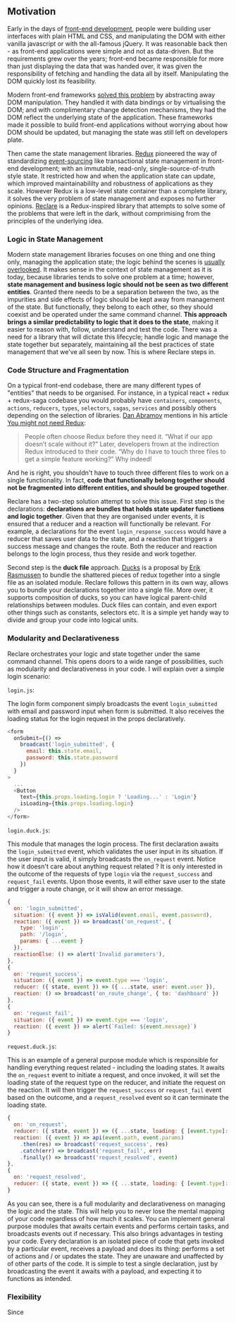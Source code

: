 ## Motivation

Early in the days of [front-end development](https://en.wikipedia.org/wiki/Front-end_web_development), people were building user interfaces with plain HTML and CSS, and manipulating the DOM with either vanilla javascript or with the all-famous jQuery. It was reasonable back then - as front-end applications were simple and not as data-driven. But the requirements grew over the years; front-end became responsible for more than just displaying the data that was handed over, it was given the responsibility of fetching and handling the data all by itself. Manipulating the DOM quickly lost its feasibility.

Modern front-end frameworks [solved this problem](https://medium.com/dailyjs/the-deepest-reason-why-modern-javascript-frameworks-exist-933b86ebc445) by abstracting away DOM manipulation. They handled it with data bindings or by virtualising the DOM; and with complimentary change detection mechanisms, they had the DOM reflect the underlying state of the application. These frameworks made it possible to build front-end applications without worrying about how DOM should be updated, but managing the state was still left on developers plate.

Then came the state management libraries. [Redux](https://redux.js.org) pioneered the way of standardizing [event-sourcing](https://martinfowler.com/eaaDev/EventSourcing.html) like transactional state management in front-end development; with an immutable, read-only, single-source-of-truth style state. It restricted how and when the application state can update, which improved maintainabililty and robustness of applications as they scale. However Redux is a low-level state container than a complete library, it solves the very problem of state management and exposes no further opinions. [Reclare](https://github.com/reclarejs/reclare) is a Redux-inspired library that attempts to solve some of the problems that were left in the dark, without comprimising from the principles of the underlying idea.

### Logic in State Management

Modern state management libraries focuses on one thing and one thing only, managing the application state; the logic behind the scenes is [usually overlooked](http://krasimirtsonev.com/blog/article/managing-state-in-javascript-with-state-machines-stent). It makes sense in the context of state management as it is today, because libraries tends to solve one problem at a time; however, **state management and business logic should not be seen as two different entities**. Granted there needs to be a separation between the two, as the impurities and side effects of logic should be kept away from management of the state. But functionally, they belong to each other, so they should coexist and be operated under the same command channel. **This approach brings a similar predictability to logic that it does to the state**, making it easier to reason with, follow, understand and test the code. There was a need for a library that will dictate this lifecycle; handle logic and manage the state together but separately, maintaining all the best practices of state management that we've all seen by now. This is where Reclare steps in.

### Code Structure and Fragmentation

On a typical front-end codebase, there are many different types of "entities" that needs to be organised. For instance, in a typical react + redux + redux-saga codebase you would probably have `containers`, `components`, `actions`, `reducers`, `types`, `selectors`, `sagas`, `services` and possibly others depending on the selection of libraries. [Dan Abramov](https://github.com/gaearon) mentions in his article [You might not need Redux](https://medium.com/@dan_abramov/you-might-not-need-redux-be46360cf367):

> People often choose Redux before they need it. “What if our app doesn’t scale without it?” Later, developers frown at the indirection Redux introduced to their code. “Why do I have to touch three files to get a simple feature working?” Why indeed!

And he is right, you shouldn't have to touch three different files to work on a single functionality. In fact, **code that functionally belong together should not be fragmented into different entities, and should be grouped together**.

Reclare has a two-step solution attempt to solve this issue. First step is the declarations: **declarations are bundles that holds state updater functions and logic together**. Given that they are organised under events, it is ensured that a reducer and a reaction will functionally be relevant. For example, a declarations for the event `login_response_success` would have a reducer that saves user data to the state, and a reaction that triggers a success message and changes the route. Both the reducer and reaction belongs to the login process, thus they reside and work together.

Second step is the **duck file** approach. [Ducks](https://github.com/erikras/ducks-modular-redux) is a proposal by [Erik Rasmussen](https://github.com/erikras) to bundle the shattered pieces of redux together into a single file as an isolated module. Reclare follows this pattern in its own way, allows you to bundle your declarations together into a single file. More over, it supports composition of ducks, so you can have logical parent-child relationships between modules. Duck files can contain, and even export other things such as constants, selectors etc. It is a simple yet handy way to divide and group your code into logical units.

### Modularity and Declarativeness

Reclare orchestrates your logic and state together under the same command channel. This opens doors to a wide range of possibilities, such as modularity and declarativeness in your code. I will explain over a simple login scenario:

`login.js`:

The login form component simply broadcasts the event `login_submitted` with email and password input when form is submitted. It also receives the loading status for the login request in the props declaratively.

```javascript
<form
  onSubmit={() =>
    broadcast('login_submitted', {
      email: this.state.email,
      password: this.state.password
    })
  }
>
  ...
  <Button
    text={this.props.loading.login ? 'Loading...' : 'Login'}
    isLoading={this.props.loading.login}
  />
</form>
```

`login.duck.js`:

This module that manages the login process. The first declaration awaits the `login_submitted` event, which validates the user input in its situation. If the user input is valid, it simply broadcasts the `on_request` event. Notice how it doesn't care about anything request related ? It is only interested in the outcome of the requests of type `login` via the `request_success` and `request_fail` events. Upon those events, it will either save user to the state and trigger a route change, or it will show an error message.

```javascript
{
  on: 'login_submitted',
  situation: ({ event }) => isValid(event.email, event.password),
  reaction: ({ event }) => broadcast('on_request', {
    type: 'login',
    path: '/login',
    params: { ...event }
  }),
  reactionElse: () => alert('Invalid parameters'),
},
{
  on: 'request_success',
  situation: ({ event }) => event.type === 'login',
  reducer: ({ state, event }) => ({ ...state, user: event.user }),
  reaction: () => broadcast('on_route_change', { to: 'dashboard' })
},
{
  on: 'request_fail',
  situation: ({ event }) => event.type === 'login',
  reaction: ({ event }) => alert(`Failed: ${event.message}`)
}
```

`request.duck.js`:

This is an example of a general purpose module which is responsible for handling everything request related - including the loading states. It awaits the `on_request` event to initiate a request, and once invoked, it will set the loading state of the request type on the reducer, and initiate the request on the reaction. It will then trigger the `request_success` or `request_fail` event based on the outcome, and a `request_resolved` event so it can terminate the loading state.

```javascript
{
  on: 'on_request',
  reducer: ({ state, event }) => ({ ...state, loading: { [event.type]: true } }),
  reaction: ({ event }) => api(event.path, event.params)
    .then(res) => broadcast('request_success', res)
    .catch(err) => broadcast('request_fail', err)
    .finally() => broadcast('request_resolved', event)
},
{
  on: 'request_resolved',
  reducer: ({ state, event }) => ({ ...state, loading: { [event.type]: false } }),
}
```

As you can see, there is a full modularity and declarativeness on managing the logic and the state. This will help you to never lose the mental mapping of your code regardless of how much it scales. You can implement general purpose modules that awaits certain events and performs certain tasks, and broadcasts events out if necessary. This also brings advantages in testing your code. Every declaration is an isolated piece of code that gets invoked by a particular event, receives a payload and does its thing: performs a set of actions and / or updates the state. They are unaware and unaffected by of other parts of the code. It is simple to test a single declaration, just by broadcasting the event it awaits with a payload, and expecting it to functions as intended.

### Flexibility

Since
